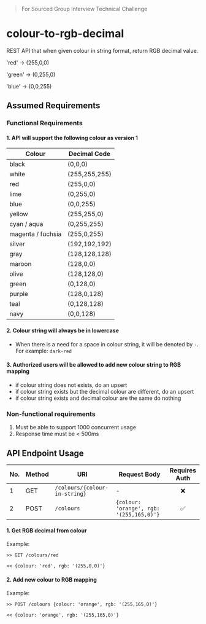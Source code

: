 > For Sourced Group Interview Technical Challenge

# colour-to-rgb-decimal

REST API that when given colour in string format, return RGB decimal value.

'red' → (255,0,0)

'green' → (0,255,0)

'blue' → (0,0,255)

## Assumed Requirements

### Functional Requirements

#### 1. API will support the following colour as version 1

| Colour            | Decimal Code  |
| ----------------- | ------------- |
| black             | (0,0,0)       |
| white             | (255,255,255) |
| red               | (255,0,0)     |
| lime              | (0,255,0)     |
| blue              | (0,0,255)     |
| yellow            | (255,255,0)   |
| cyan / aqua       | (0,255,255)   |
| magenta / fuchsia | (255,0,255)   |
| silver            | (192,192,192) |
| gray              | (128,128,128) |
| maroon            | (128,0,0)     |
| olive             | (128,128,0)   |
| green             | (0,128,0)     |
| purple            | (128,0,128)   |
| teal              | (0,128,128)   |
| navy              | (0,0,128)     |

#### 2. Colour string will always be in lowercase

- When there is a need for a space in colour string, it will be denoted by `-`. For example: `dark-red`

#### 3. Authorized users will be allowed to add new colour string to RGB mapping

- if colour string does not exists, do an upsert
- if colour string exists but the decimal colour are different, do an upsert
- if colour string exists and decimal colour are the same do nothing

### Non-functional requirements

1. Must be able to support 1000 concurrent usage
2. Response time must be < 500ms

## API Endpoint Usage

| No. | Method | URI                           | Request Body                             | Requires Auth |
| --- | ------ | ----------------------------- | ---------------------------------------- | :-----------: |
| 1   | GET    | `/colours/{colour-in-string}` | -                                        |      ❌       |
| 2   | POST   | `/colours`                    | `{colour: 'orange', rgb: '(255,165,0)'}` |      ✅       |

#### 1. Get RGB decimal from colour

Example:

```http
>> GET /colours/red

<< {colour: 'red', rgb: '(255,0,0)'}
```

#### 2. Add new colour to RGB mapping

Example:

```http
>> POST /colours {colour: 'orange', rgb: '(255,165,0)'}

<< {colour: 'orange', rgb: '(255,165,0)'}
```
